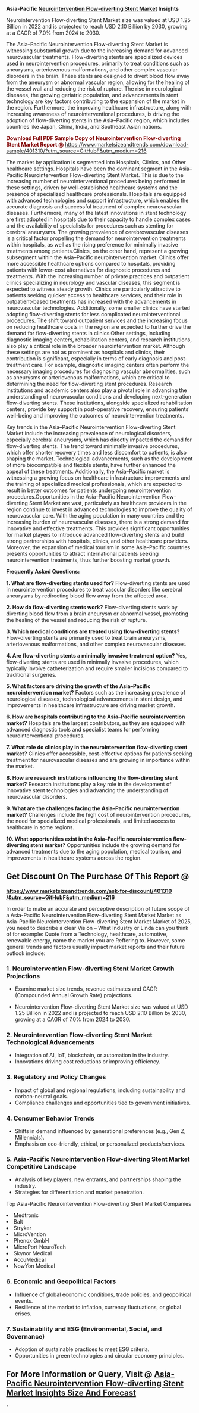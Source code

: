 <p><strong>Asia-Pacific&nbsp;<a href=""https://www.marketsizeandtrends.com/download-sample/401310/&amp;utm_source=GitHubF&amp;utm_medium=216"">Neurointervention Flow-diverting Stent Market</a> Insights</strong></p><p>Neurointervention Flow-diverting Stent Market size was valued at USD 1.25 Billion in 2022 and is projected to reach USD 2.10 Billion by 2030, growing at a CAGR of 7.0% from 2024 to 2030.</p><p><p>The Asia–Pacific Neurointervention Flow-diverting Stent Market is witnessing substantial growth due to the increasing demand for advanced neurovascular treatments. Flow-diverting stents are specialized devices used in neurointervention procedures, primarily to treat conditions such as aneurysms, arteriovenous malformations, and other complex vascular disorders in the brain. These stents are designed to divert blood flow away from the aneurysm or abnormal vascular region, allowing for the healing of the vessel wall and reducing the risk of rupture. The rise in neurological diseases, the growing geriatric population, and advancements in stent technology are key factors contributing to the expansion of the market in the region. Furthermore, the improving healthcare infrastructure, along with increasing awareness of neurointerventional procedures, is driving the adoption of flow-diverting stents in the Asia–Pacific region, which includes countries like Japan, China, India, and Southeast Asian nations. <p><strong><span style="color: #800000;">Download Full PDF Sample Copy of Neurointervention Flow-diverting Stent Market Report @</span>&nbsp;</strong><a href="https://www.marketsizeandtrends.com/download-sample/401310/?utm_source=GitHubF&amp;utm_medium=216" target="_blank">https://www.marketsizeandtrends.com/download-sample/401310/?utm_source=GitHubF&amp;utm_medium=216</a></p>The market by application is segmented into Hospitals, Clinics, and Other healthcare settings. Hospitals have been the dominant segment in the Asia–Pacific Neurointervention Flow-diverting Stent Market. This is due to the increasing number of neurointerventional procedures being performed in these settings, driven by well-established healthcare systems and the presence of specialized healthcare professionals. Hospitals are equipped with advanced technologies and support infrastructure, which enables the accurate diagnosis and successful treatment of complex neurovascular diseases. Furthermore, many of the latest innovations in stent technology are first adopted in hospitals due to their capacity to handle complex cases and the availability of specialists for procedures such as stenting for cerebral aneurysms. The growing prevalence of cerebrovascular diseases is a critical factor propelling the demand for neurointervention treatments within hospitals, as well as the rising preference for minimally invasive treatments among patients.Clinics, on the other hand, represent a growing subsegment within the Asia–Pacific neurointervention market. Clinics offer more accessible healthcare options compared to hospitals, providing patients with lower-cost alternatives for diagnostic procedures and treatments. With the increasing number of private practices and outpatient clinics specializing in neurology and vascular diseases, this segment is expected to witness steady growth. Clinics are particularly attractive to patients seeking quicker access to healthcare services, and their role in outpatient-based treatments has increased with the advancements in neurovascular technologies. Additionally, some smaller clinics have started adopting flow-diverting stents for less complicated neurointerventional procedures. The shift toward outpatient services and the increasing focus on reducing healthcare costs in the region are expected to further drive the demand for flow-diverting stents in clinics.Other settings, including diagnostic imaging centers, rehabilitation centers, and research institutions, also play a critical role in the broader neurointervention market. Although these settings are not as prominent as hospitals and clinics, their contribution is significant, especially in terms of early diagnosis and post-treatment care. For example, diagnostic imaging centers often perform the necessary imaging procedures for diagnosing vascular abnormalities, such as aneurysms or arteriovenous malformations, which are critical to determining the need for flow-diverting stent procedures. Research institutions and academic centers also play a pivotal role in advancing the understanding of neurovascular conditions and developing next-generation flow-diverting stents. These institutions, alongside specialized rehabilitation centers, provide key support in post-operative recovery, ensuring patients' well-being and improving the outcomes of neurointervention treatments.<p>Key trends in the Asia–Pacific Neurointervention Flow-diverting Stent Market include the increasing prevalence of neurological disorders, especially cerebral aneurysms, which has directly impacted the demand for flow-diverting stents. The trend toward minimally invasive procedures, which offer shorter recovery times and less discomfort to patients, is also shaping the market. Technological advancements, such as the development of more biocompatible and flexible stents, have further enhanced the appeal of these treatments. Additionally, the Asia–Pacific market is witnessing a growing focus on healthcare infrastructure improvements and the training of specialized medical professionals, which are expected to result in better outcomes for patients undergoing neurointervention procedures.Opportunities in the Asia–Pacific Neurointervention Flow-diverting Stent Market are vast, particularly as healthcare providers in the region continue to invest in advanced technologies to improve the quality of neurovascular care. With the aging population in many countries and the increasing burden of neurovascular diseases, there is a strong demand for innovative and effective treatments. This provides significant opportunities for market players to introduce advanced flow-diverting stents and build strong partnerships with hospitals, clinics, and other healthcare providers. Moreover, the expansion of medical tourism in some Asia–Pacific countries presents opportunities to attract international patients seeking neurointervention treatments, thus further boosting market growth.<p><b>Frequently Asked Questions:</b></p><p><b>1. What are flow-diverting stents used for?</b> Flow-diverting stents are used in neurointervention procedures to treat vascular disorders like cerebral aneurysms by redirecting blood flow away from the affected area.</p><p><b>2. How do flow-diverting stents work?</b> Flow-diverting stents work by diverting blood flow from a brain aneurysm or abnormal vessel, promoting the healing of the vessel and reducing the risk of rupture.</p><p><b>3. Which medical conditions are treated using flow-diverting stents?</b> Flow-diverting stents are primarily used to treat brain aneurysms, arteriovenous malformations, and other complex neurovascular diseases.</p><p><b>4. Are flow-diverting stents a minimally invasive treatment option?</b> Yes, flow-diverting stents are used in minimally invasive procedures, which typically involve catheterization and require smaller incisions compared to traditional surgeries.</p><p><b>5. What factors are driving the growth of the Asia–Pacific neurointervention market?</b> Factors such as the increasing prevalence of neurological diseases, technological advancements in stent design, and improvements in healthcare infrastructure are driving market growth.</p><p><b>6. How are hospitals contributing to the Asia–Pacific neurointervention market?</b> Hospitals are the largest contributors, as they are equipped with advanced diagnostic tools and specialist teams for performing neurointerventional procedures.</p><p><b>7. What role do clinics play in the neurointervention flow-diverting stent market?</b> Clinics offer accessible, cost-effective options for patients seeking treatment for neurovascular diseases and are growing in importance within the market.</p><p><b>8. How are research institutions influencing the flow-diverting stent market?</b> Research institutions play a key role in the development of innovative stent technologies and advancing the understanding of neurovascular disorders.</p><p><b>9. What are the challenges facing the Asia–Pacific neurointervention market?</b> Challenges include the high cost of neurointervention procedures, the need for specialized medical professionals, and limited access to healthcare in some regions.</p><p><b>10. What opportunities exist in the Asia–Pacific neurointervention flow-diverting stent market?</b> Opportunities include the growing demand for advanced treatments due to the aging population, medical tourism, and improvements in healthcare systems across the region.</p></p><h2><strong>Get Discount On The Purchase Of This Report @&nbsp;</strong></h2><p><strong><a href=""https://www.marketsizeandtrends.com/ask-for-discount/401310/&amp;utm_source=GitHubF&amp;utm_medium=216"" target=""_blank"">https://www.marketsizeandtrends.com/ask-for-discount/401310<br />/&amp;utm_source=GitHubF&amp;utm_medium=216</a></strong></p><p>In order to make an accurate and perceptive description of future scope of a Asia-Pacific&nbsp;Neurointervention Flow-diverting Stent Market Market as Asia-Pacific&nbsp;Neurointervention Flow-diverting Stent Market Market of 2025, you need to describe a clear Vision &ndash; What Industry or Linda can you think of for example: Quote from a Technology, healthcare, automotive, renewable energy, name the market you are Reffering to. However, some general trends and factors usually impact market reports and their future outlook include:</p><h3>1.&nbsp;<strong>Neurointervention Flow-diverting Stent Market Growth Projections</strong></h3><ul><li>Examine market size trends, revenue estimates and CAGR (Compounded Annual Growth Rate) projections.</li><li><p>Neurointervention Flow-diverting Stent Market size was valued at USD 1.25 Billion in 2022 and is projected to reach USD 2.10 Billion by 2030, growing at a CAGR of 7.0% from 2024 to 2030.</p></li></ul><h3>2.&nbsp;<strong>Neurointervention Flow-diverting Stent Market Technological Advancements</strong></h3><ul><li>Integration of AI, IoT, blockchain, or automation in the industry.</li><li>Innovations driving cost reductions or improving efficiency.</li></ul><h3>3.&nbsp;<strong>Regulatory and Policy Changes</strong></h3><ul><li>Impact of global and regional regulations, including sustainability and carbon-neutral goals.</li><li>Compliance challenges and opportunities tied to government initiatives.</li></ul><h3>4.&nbsp;<strong>Consumer Behavior Trends</strong></h3><ul><li>Shifts in demand influenced by generational preferences (e.g., Gen Z, Millennials).</li><li>Emphasis on eco-friendly, ethical, or personalized products/services.</li></ul><h3>5.&nbsp;<strong>Asia-Pacific Neurointervention Flow-diverting Stent Market Competitive Landscape</strong></h3><ul><li>Analysis of key players, new entrants, and partnerships shaping the industry.</li><li>Strategies for differentiation and market penetration.</li></ul><p data-pm-slice=""1 1 []"">Top Asia-Pacific Neurointervention Flow-diverting Stent Market Companies</p><div data-test-id=""""><p><li>Medtronic</li><li> Balt</li><li> Stryker</li><li> MicroVention</li><li> Phenox GmbH</li><li> MicroPort NeuroTech</li><li> Skynor Medical</li><li> AccuMedical</li><li> NowYon Medical</li></p></div><h3>6.&nbsp;<strong>Economic and Geopolitical Factors</strong></h3><ul><li>Influence of global economic conditions, trade policies, and geopolitical events.</li><li>Resilience of the market to inflation, currency fluctuations, or global crises.</li></ul><h3>7.&nbsp;<strong>Sustainability and ESG (Environmental, Social, and Governance)</strong></h3><ul><li>Adoption of sustainable practices to meet ESG criteria.</li><li>Opportunities in green technologies and circular economy principles.</li></ul><h2><strong>For More Information or Query, Visit @&nbsp;</strong><a href=""https://www.verifiedmarketreports.com/product/neurointervention-flow-diverting-stent-market/"" target=""_blank"">Asia-Pacific Neurointervention Flow-diverting Stent Market Insights Size And Forecast</a></h2>"
